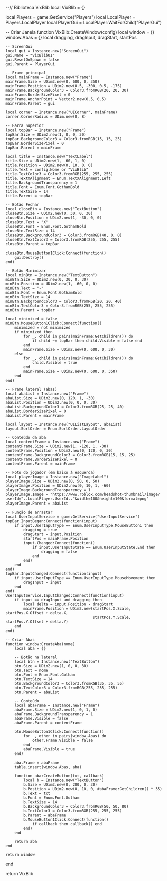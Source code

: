 --// Biblioteca VixBlib
local VixBlib = {}

local Players = game:GetService("Players")
local LocalPlayer = Players.LocalPlayer
local PlayerGui = LocalPlayer:WaitForChild("PlayerGui")

-- Criar Janela
function VixBlib:CreateWindow(config)
    local window = {}
    window.Abas = {}
    local dragging, dragInput, dragStart, startPos

    -- ScreenGui
    local gui = Instance.new("ScreenGui")
    gui.Name = "VixBlibUI"
    gui.ResetOnSpawn = false
    gui.Parent = PlayerGui

    -- Frame principal
    local mainFrame = Instance.new("Frame")
    mainFrame.Size = UDim2.new(0, 600, 0, 350)
    mainFrame.Position = UDim2.new(0.5, -300, 0.5, -175)
    mainFrame.BackgroundColor3 = Color3.fromRGB(20, 20, 30)
    mainFrame.BorderSizePixel = 0
    mainFrame.AnchorPoint = Vector2.new(0.5, 0.5)
    mainFrame.Parent = gui

    local corner = Instance.new("UICorner", mainFrame)
    corner.CornerRadius = UDim.new(0, 8)

    -- Barra Superior
    local topBar = Instance.new("Frame")
    topBar.Size = UDim2.new(1, 0, 0, 30)
    topBar.BackgroundColor3 = Color3.fromRGB(15, 15, 25)
    topBar.BorderSizePixel = 0
    topBar.Parent = mainFrame

    local title = Instance.new("TextLabel")
    title.Size = UDim2.new(1, -60, 1, 0)
    title.Position = UDim2.new(0, 10, 0, 0)
    title.Text = config.Nome or "VixBlib"
    title.TextColor3 = Color3.fromRGB(255, 255, 255)
    title.TextXAlignment = Enum.TextXAlignment.Left
    title.BackgroundTransparency = 1
    title.Font = Enum.Font.GothamBold
    title.TextSize = 14
    title.Parent = topBar

    -- Botão Fechar
    local closeBtn = Instance.new("TextButton")
    closeBtn.Size = UDim2.new(0, 30, 0, 30)
    closeBtn.Position = UDim2.new(1, -30, 0, 0)
    closeBtn.Text = "X"
    closeBtn.Font = Enum.Font.GothamBold
    closeBtn.TextSize = 14
    closeBtn.BackgroundColor3 = Color3.fromRGB(40, 0, 0)
    closeBtn.TextColor3 = Color3.fromRGB(255, 255, 255)
    closeBtn.Parent = topBar

    closeBtn.MouseButton1Click:Connect(function()
        gui:Destroy()
    end)

    -- Botão Minimizar
    local minBtn = Instance.new("TextButton")
    minBtn.Size = UDim2.new(0, 30, 0, 30)
    minBtn.Position = UDim2.new(1, -60, 0, 0)
    minBtn.Text = "-"
    minBtn.Font = Enum.Font.GothamBold
    minBtn.TextSize = 14
    minBtn.BackgroundColor3 = Color3.fromRGB(20, 20, 40)
    minBtn.TextColor3 = Color3.fromRGB(255, 255, 255)
    minBtn.Parent = topBar

    local minimized = false
    minBtn.MouseButton1Click:Connect(function()
        minimized = not minimized
        if minimized then
            for _, child in pairs(mainFrame:GetChildren()) do
                if child ~= topBar then child.Visible = false end
            end
            mainFrame.Size = UDim2.new(0, 600, 0, 30)
        else
            for _, child in pairs(mainFrame:GetChildren()) do
                child.Visible = true
            end
            mainFrame.Size = UDim2.new(0, 600, 0, 350)
        end
    end)

    -- Frame lateral (abas)
    local abaList = Instance.new("Frame")
    abaList.Size = UDim2.new(0, 120, 1, -30)
    abaList.Position = UDim2.new(0, 0, 0, 30)
    abaList.BackgroundColor3 = Color3.fromRGB(25, 25, 40)
    abaList.BorderSizePixel = 0
    abaList.Parent = mainFrame

    local layout = Instance.new("UIListLayout", abaList)
    layout.SortOrder = Enum.SortOrder.LayoutOrder

    -- Conteúdo da aba
    local contentFrame = Instance.new("Frame")
    contentFrame.Size = UDim2.new(1, -120, 1, -30)
    contentFrame.Position = UDim2.new(0, 120, 0, 30)
    contentFrame.BackgroundColor3 = Color3.fromRGB(15, 15, 25)
    contentFrame.BorderSizePixel = 0
    contentFrame.Parent = mainFrame

    -- Foto do jogador (em baixo à esquerda)
    local playerImage = Instance.new("ImageLabel")
    playerImage.Size = UDim2.new(0, 50, 0, 50)
    playerImage.Position = UDim2.new(0, 10, 1, -60)
    playerImage.BackgroundTransparency = 1
    playerImage.Image = "https://www.roblox.com/headshot-thumbnail/image?userId="..LocalPlayer.UserId.."&width=100&height=100&format=png"
    playerImage.Parent = abaList

    -- Função de arrastar
    local UserInputService = game:GetService("UserInputService")
    topBar.InputBegan:Connect(function(input)
        if input.UserInputType == Enum.UserInputType.MouseButton1 then
            dragging = true
            dragStart = input.Position
            startPos = mainFrame.Position
            input.Changed:Connect(function()
                if input.UserInputState == Enum.UserInputState.End then
                    dragging = false
                end
            end)
        end
    end)
    topBar.InputChanged:Connect(function(input)
        if input.UserInputType == Enum.UserInputType.MouseMovement then
            dragInput = input
        end
    end)
    UserInputService.InputChanged:Connect(function(input)
        if input == dragInput and dragging then
            local delta = input.Position - dragStart
            mainFrame.Position = UDim2.new(startPos.X.Scale, startPos.X.Offset + delta.X,
                                           startPos.Y.Scale, startPos.Y.Offset + delta.Y)
        end
    end)

    -- Criar Abas
    function window:CreateAba(nome)
        local aba = {}

        -- Botão na lateral
        local btn = Instance.new("TextButton")
        btn.Size = UDim2.new(1, 0, 0, 30)
        btn.Text = nome
        btn.Font = Enum.Font.Gotham
        btn.TextSize = 14
        btn.BackgroundColor3 = Color3.fromRGB(35, 35, 55)
        btn.TextColor3 = Color3.fromRGB(255, 255, 255)
        btn.Parent = abaList

        -- Conteúdo
        local abaFrame = Instance.new("Frame")
        abaFrame.Size = UDim2.new(1, 0, 1, 0)
        abaFrame.BackgroundTransparency = 1
        abaFrame.Visible = false
        abaFrame.Parent = contentFrame

        btn.MouseButton1Click:Connect(function()
            for _, other in pairs(window.Abas) do
                other.Frame.Visible = false
            end
            abaFrame.Visible = true
        end)

        aba.Frame = abaFrame
        table.insert(window.Abas, aba)

        function aba:CreateButton(txt, callback)
            local b = Instance.new("TextButton")
            b.Size = UDim2.new(0, 200, 0, 30)
            b.Position = UDim2.new(0, 10, 0, #abaFrame:GetChildren() * 35)
            b.Text = txt
            b.Font = Enum.Font.Gotham
            b.TextSize = 14
            b.BackgroundColor3 = Color3.fromRGB(50, 50, 80)
            b.TextColor3 = Color3.fromRGB(255, 255, 255)
            b.Parent = abaFrame
            b.MouseButton1Click:Connect(function()
                if callback then callback() end
            end)
        end

        return aba
    end

    return window
end

return VixBlib
